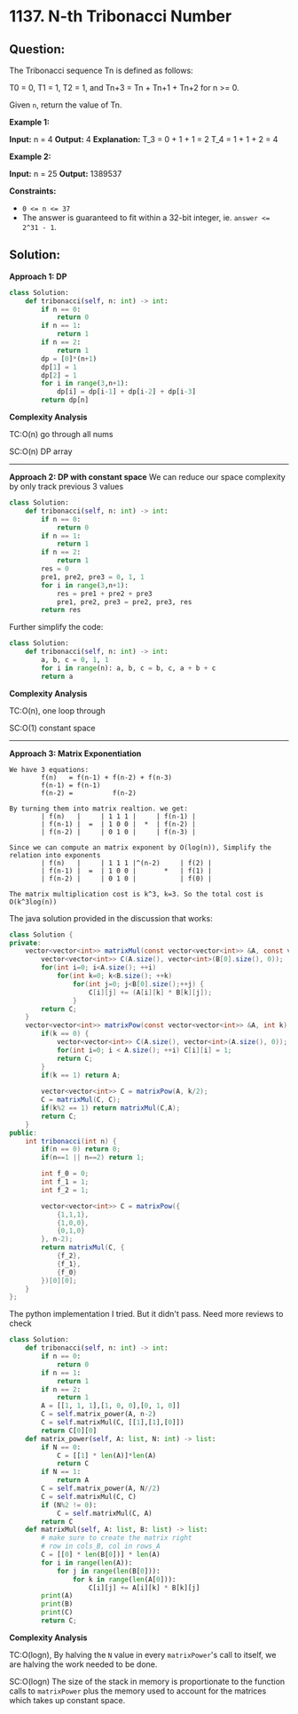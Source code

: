 
# 1137. N-th Tribonacci Number


## Question:


The Tribonacci sequence Tn  is defined as follows:

T0  = 0, T1  = 1, T2  = 1, and Tn+3  = Tn  + Tn+1  + Tn+2  for n >= 0.

Given  `n`, return the value of Tn.

**Example 1:**

**Input:** n = 4
**Output:** 4
**Explanation:**
T_3 = 0 + 1 + 1 = 2
T_4 = 1 + 1 + 2 = 4

**Example 2:**

**Input:** n = 25
**Output:** 1389537

**Constraints:**

-   `0 <= n <= 37`
-   The answer is guaranteed to fit within a 32-bit integer, ie.  `answer <= 2^31 - 1`.
  

## Solution:

**Approach 1: DP**

```python
class Solution:
    def tribonacci(self, n: int) -> int:
        if n == 0:
            return 0
        if n == 1:
            return 1
        if n == 2:
            return 1
        dp = [0]*(n+1)
        dp[1] = 1
        dp[2] = 1
        for i in range(3,n+1):
            dp[i] = dp[i-1] + dp[i-2] + dp[i-3]
        return dp[n]
```

**Complexity Analysis**

  

TC:O(n) go through all nums

SC:O(n) DP array

----------

**Approach 2: DP with constant space**
We can reduce our space complexity by only track previous 3 values
```python
class Solution:
    def tribonacci(self, n: int) -> int:
        if n == 0:
            return 0
        if n == 1:
            return 1
        if n == 2:
            return 1
        res = 0
        pre1, pre2, pre3 = 0, 1, 1
        for i in range(3,n+1):
            res = pre1 + pre2 + pre3
            pre1, pre2, pre3 = pre2, pre3, res
        return res
```
Further simplify the code:

```python
class Solution:
    def tribonacci(self, n: int) -> int:
    	a, b, c = 0, 1, 1
    	for i in range(n): a, b, c = b, c, a + b + c
    	return a
```



  
**Complexity Analysis**

  
TC:O(n), one loop through

SC:O(1) constant space

----------

**Approach 3: Matrix Exponentiation**


```
We have 3 equations:
        f(n)   = f(n-1) + f(n-2) + f(n-3)
        f(n-1) = f(n-1)
        f(n-2) =          f(n-2)

By turning them into matrix realtion. we get:
        | f(n)   |     | 1 1 1 |     | f(n-1) |
        | f(n-1) |  =  | 1 0 0 |  *  | f(n-2) |
        | f(n-2) |     | 0 1 0 |     | f(n-3) |

Since we can compute an matrix exponent by O(log(n)), Simplify the relation into exponents
        | f(n)   |     | 1 1 1 |^(n-2)     | f(2) |
        | f(n-1) |  =  | 1 0 0 |       *   | f(1) |
        | f(n-2) |     | 0 1 0 |           | f(0) |
		
The matrix multiplication cost is k^3, k=3. So the total cost is O(k^3log(n))

```
The java solution provided in the discussion that works:
``` java
class Solution {
private:
    vector<vector<int>> matrixMul(const vector<vector<int>> &A, const vector<vector<int>> &B) {
        vector<vector<int>> C(A.size(), vector<int>(B[0].size(), 0));
        for(int i=0; i<A.size(); ++i)
            for(int k=0; k<B.size(); ++k)
                for(int j=0; j<B[0].size();++j) {
                    C[i][j] += (A[i][k] * B[k][j]); 
                }
        return C;
    }
    vector<vector<int>> matrixPow(const vector<vector<int>> &A, int k) {
        if(k == 0) {
            vector<vector<int>> C(A.size(), vector<int>(A.size(), 0));
            for(int i=0; i < A.size(); ++i) C[i][i] = 1;
            return C;
        }
        if(k == 1) return A;
        
        vector<vector<int>> C = matrixPow(A, k/2);
        C = matrixMul(C, C);
        if(k%2 == 1) return matrixMul(C,A);
        return C;
    }
public:
    int tribonacci(int n) {
        if(n == 0) return 0;
        if(n==1 || n==2) return 1;

        int f_0 = 0;
        int f_1 = 1;
        int f_2 = 1;

        vector<vector<int>> C = matrixPow({
            {1,1,1},
            {1,0,0},
            {0,1,0}
        }, n-2);
        return matrixMul(C, {
            {f_2},
            {f_1},
            {f_0}
        })[0][0];
    }
};
```
The python implementation I tried. But it didn't pass. Need more reviews to check
```python
class Solution:
    def tribonacci(self, n: int) -> int:
        if n == 0:
            return 0
        if n == 1:
            return 1
        if n == 2:
            return 1
        A = [[1, 1, 1],[1, 0, 0],[0, 1, 0]]
        C = self.matrix_power(A, n-2)
        C = self.matrixMul(C, [[1],[1],[0]])
        return C[0][0]
    def matrix_power(self, A: list, N: int) -> list:
        if N == 0:
            C = [[1] * len(A)]*len(A)
            return C
        if N == 1:
            return A
        C = self.matrix_power(A, N//2)
        C = self.matrixMul(C, C)
        if (N%2 != 0):
            C = self.matrixMul(C, A)
        return C
    def matrixMul(self, A: list, B: list) -> list:
        # make sure to create the matrix right
        # row in cols_B, col in rows_A
        C = [[0] * len(B[0])] * len(A)
        for i in range(len(A)):
            for j in range(len(B[0])):
                for k in range(len(A[0])):
                    C[i][j] += A[i][k] * B[k][j]
        print(A)
        print(B)
        print(C)
        return C;
```

  
  

**Complexity Analysis**


TC:O(logn), By halving the `N` value in every `matrixPower`'s call to itself, we are halving the work needed to be done.

SC:O(logn) The size of the stack in memory is proportionate to the function calls to `matrixPower` plus the memory used to account for the matrices which takes up constant space.
